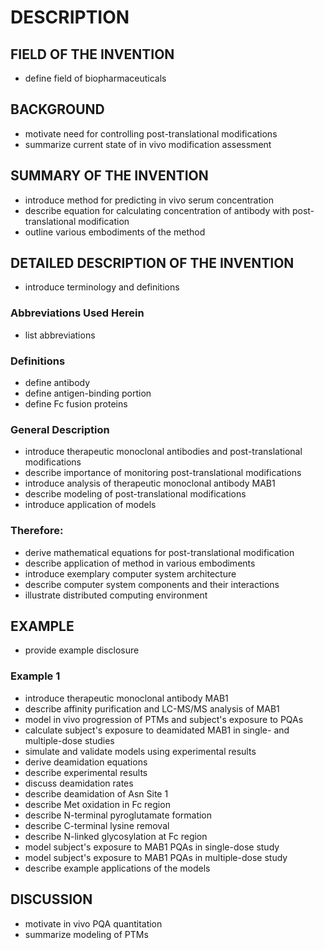 # DESCRIPTION

## FIELD OF THE INVENTION

- define field of biopharmaceuticals

## BACKGROUND

- motivate need for controlling post-translational modifications
- summarize current state of in vivo modification assessment

## SUMMARY OF THE INVENTION

- introduce method for predicting in vivo serum concentration
- describe equation for calculating concentration of antibody with post-translational modification
- outline various embodiments of the method

## DETAILED DESCRIPTION OF THE INVENTION

- introduce terminology and definitions

### Abbreviations Used Herein

- list abbreviations

### Definitions

- define antibody
- define antigen-binding portion
- define Fc fusion proteins

### General Description

- introduce therapeutic monoclonal antibodies and post-translational modifications
- describe importance of monitoring post-translational modifications
- introduce analysis of therapeutic monoclonal antibody MAB1
- describe modeling of post-translational modifications
- introduce application of models

### Therefore:

- derive mathematical equations for post-translational modification
- describe application of method in various embodiments
- introduce exemplary computer system architecture
- describe computer system components and their interactions
- illustrate distributed computing environment

## EXAMPLE

- provide example disclosure

### Example 1

- introduce therapeutic monoclonal antibody MAB1
- describe affinity purification and LC-MS/MS analysis of MAB1
- model in vivo progression of PTMs and subject's exposure to PQAs
- calculate subject's exposure to deamidated MAB1 in single- and multiple-dose studies
- simulate and validate models using experimental results
- derive deamidation equations
- describe experimental results
- discuss deamidation rates
- describe deamidation of Asn Site 1
- describe Met oxidation in Fc region
- describe N-terminal pyroglutamate formation
- describe C-terminal lysine removal
- describe N-linked glycosylation at Fc region
- model subject's exposure to MAB1 PQAs in single-dose study
- model subject's exposure to MAB1 PQAs in multiple-dose study
- describe example applications of the models

## DISCUSSION

- motivate in vivo PQA quantitation
- summarize modeling of PTMs

